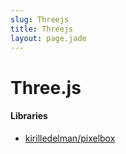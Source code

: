 ```yaml
---
slug: Threejs
title: Threejs
layout: page.jade
---
```


# Three.js

#### Libraries
- [kirilledelman/pixelbox](https://github.com/kirilledelman/pixelbox)
